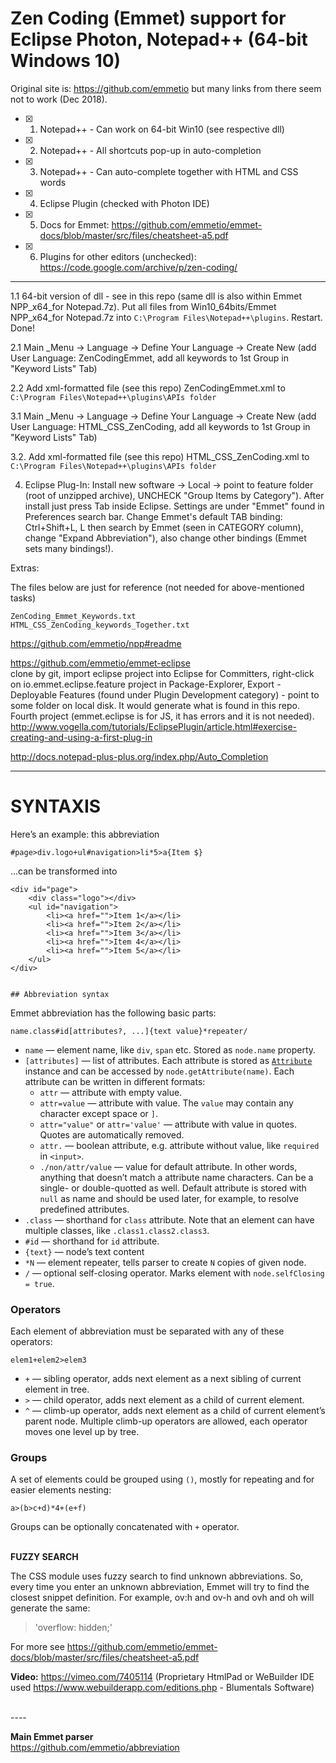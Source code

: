 
# Zen Coding (Emmet) support for Eclipse Photon, Notepad++ (64-bit Windows 10)

Original site is: https://github.com/emmetio but many links from there seem not to work (Dec 2018).

- [x] 1. Notepad++ - Can work on 64-bit Win10 (see respective dll)

- [x] 2. Notepad++ - All shortcuts pop-up in auto-completion

- [x] 3. Notepad++ - Can auto-complete together with HTML and CSS words

- [x] 4. Eclipse Plugin (checked with Photon IDE)

- [x] 5. Docs for Emmet: https://github.com/emmetio/emmet-docs/blob/master/src/files/cheatsheet-a5.pdf 

- [x] 6. Plugins for other editors (unchecked): https://code.google.com/archive/p/zen-coding/

<hr>

1.1 64-bit version of dll - see in this repo (same dll is also within Emmet NPP_x64_for Notepad.7z). Put all files from Win10_64bits/Emmet NPP_x64_for Notepad.7z into `C:\Program Files\Notepad++\plugins`. Restart. Done!

2.1 Main _Menu -> Language -> Define Your Language -> Create New (add User Language: ZenCodingEmmet, add all keywords to 1st Group in  "Keyword Lists" Tab)

2.2 Add xml-formatted file (see this repo) ZenCodingEmmet.xml  to `C:\Program Files\Notepad++\plugins\APIs folder`

3.1 Main _Menu -> Language -> Define Your Language -> Create New (add User Language: HTML_CSS_ZenCoding, add all keywords to 1st Group in  "Keyword Lists" Tab)

3.2. Add xml-formatted file (see this repo) HTML_CSS_ZenCoding.xml to `C:\Program Files\Notepad++\plugins\APIs folder`

4. Eclipse Plug-In: Install new software -> Local -> point to feature folder (root of unzipped archive), UNCHECK "Group Items by Category"). After install just press Tab inside Eclipse. Settings are under "Emmet" found in Preferences search bar. Change Emmet's default TAB binding: Ctrl+Shift+L, L then search by Emmet (seen in CATEGORY column), change "Expand Abbreviation"), also change other bindings (Emmet sets many bindings!).


Extras:

The files below are just for reference (not needed for above-mentioned tasks)

`ZenCoding_Emmet_Keywords.txt` <br>
`HTML_CSS_ZenCoding_keywords_Together.txt`


https://github.com/emmetio/npp#readme 

https://github.com/emmetio/emmet-eclipse 
<br>
clone by git, import eclipse project into Eclipse for Committers, right-click on io.emmet.eclipse.feature project in Package-Explorer, Export - Deployable Features (found under Plugin Development category) - point to some folder on local disk. It would generate what is found in this repo. Fourth project (emmet.eclipse is for JS, it has errors and it is not needed). <br>
http://www.vogella.com/tutorials/EclipsePlugin/article.html#exercise-creating-and-using-a-first-plug-in 

http://docs.notepad-plus-plus.org/index.php/Auto_Completion 

---------
# SYNTAXIS

Here’s an example: this abbreviation

	#page>div.logo+ul#navigation>li*5>a{Item $}
	
...can be transformed into

	<div id="page">
		<div class="logo"></div>
		<ul id="navigation">
			<li><a href="">Item 1</a></li>
			<li><a href="">Item 2</a></li>
			<li><a href="">Item 3</a></li>
			<li><a href="">Item 4</a></li>
			<li><a href="">Item 5</a></li>
		</ul>
	</div>
	
	
	## Abbreviation syntax

Emmet abbreviation has the following basic parts:

```
name.class#id[attributes?, ...]{text value}*repeater/
```

* `name` — element name, like `div`, `span` etc. Stored as `node.name` property.
* `[attributes]` — list of attributes. Each attribute is stored as [`Attribute`](/lib/attribute.js) instance and can be accessed by `node.getAttribute(name)`. Each attribute can be written in different formats:
	* `attr` — attribute with empty value.
	* `attr=value` — attribute with value. The `value` may contain any character except space or `]`.
	* `attr="value"` or `attr='value'` — attribute with value in quotes. Quotes are automatically removed.
	* `attr.` — boolean attribute, e.g. attribute without value, like `required` in `<input>`.
	* `./non/attr/value` — value for default attribute. In other words, anything that doesn’t match a attribute name characters. Can be a single- or double-quotted as well. Default attribute is stored with `null` as name and should be used later, for example, to resolve predefined attributes.
* `.class` — shorthand for `class` attribute. Note that an element can have multiple classes, like `.class1.class2.class3`.
* `#id` — shorthand for `id` attribute.
* `{text}` — node’s text content
* `*N` — element repeater, tells parser to create `N` copies of given node.
* `/` — optional self-closing operator. Marks element with `node.selfClosing = true`.

### Operators

Each element of abbreviation must be separated with any of these operators:

```
elem1+elem2>elem3
```

* `+` — sibling operator, adds next element as a next sibling of current element in tree.
* `>` — child operator, adds next element as a child of current element.
* `^` — climb-up operator, adds next element as a child of current element’s parent node. Multiple climb-up operators are allowed, each operator moves one level up by tree.

### Groups

A set of elements could be grouped using `()`, mostly for repeating and for easier elements nesting:

```
a>(b>c+d)*4+(e+f)
```

Groups can be optionally concatenated with `+` operator. <br>
<br>


**FUZZY SEARCH**

The CSS module uses fuzzy search to find unknown abbreviations. So, every time you enter an unknown abbreviation, Emmet will try to find the closest snippet definition. For example, ov:h and ov-h and ovh and oh will generate the same:

>'overflow: hidden;'

For more see  https://github.com/emmetio/emmet-docs/blob/master/src/files/cheatsheet-a5.pdf 

**Video:**
https://vimeo.com/7405114   (Proprietary HtmlPad or WeBuilder IDE used  https://www.webuilderapp.com/editions.php - Blumentals Software)


	
<br>
----	
<br>

**Main Emmet parser**  <br>
  https://github.com/emmetio/abbreviation 
  
